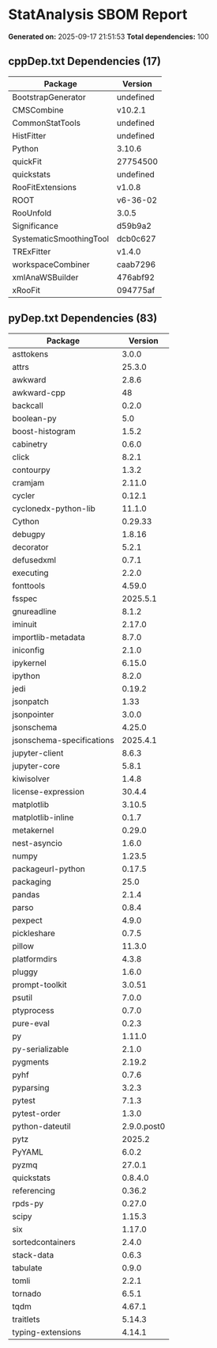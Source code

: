 # StatAnalysis SBOM Report

**Generated on:** 2025-09-17 21:51:53
**Total dependencies:** 100

## cppDep.txt Dependencies (17)

| Package | Version |
|---------|---------|
| BootstrapGenerator | undefined |
| CMSCombine | v10.2.1 |
| CommonStatTools | undefined |
| HistFitter | undefined |
| Python | 3.10.6 |
| quickFit | 27754500 |
| quickstats | undefined |
| RooFitExtensions | v1.0.8 |
| ROOT | v6-36-02 |
| RooUnfold | 3.0.5 |
| Significance | d59b9a2 |
| SystematicSmoothingTool | dcb0c627 |
| TRExFitter | v1.4.0 |
| workspaceCombiner | caab7296 |
| xmlAnaWSBuilder | 476abf92 |
| xRooFit | 094775af |

## pyDep.txt Dependencies (83)

| Package | Version |
|---------|---------|
| asttokens | 3.0.0 |
| attrs | 25.3.0 |
| awkward | 2.8.6 |
| awkward-cpp | 48 |
| backcall | 0.2.0 |
| boolean-py | 5.0 |
| boost-histogram | 1.5.2 |
| cabinetry | 0.6.0 |
| click | 8.2.1 |
| contourpy | 1.3.2 |
| cramjam | 2.11.0 |
| cycler | 0.12.1 |
| cyclonedx-python-lib | 11.1.0 |
| Cython | 0.29.33 |
| debugpy | 1.8.16 |
| decorator | 5.2.1 |
| defusedxml | 0.7.1 |
| executing | 2.2.0 |
| fonttools | 4.59.0 |
| fsspec | 2025.5.1 |
| gnureadline | 8.1.2 |
| iminuit | 2.17.0 |
| importlib-metadata | 8.7.0 |
| iniconfig | 2.1.0 |
| ipykernel | 6.15.0 |
| ipython | 8.2.0 |
| jedi | 0.19.2 |
| jsonpatch | 1.33 |
| jsonpointer | 3.0.0 |
| jsonschema | 4.25.0 |
| jsonschema-specifications | 2025.4.1 |
| jupyter-client | 8.6.3 |
| jupyter-core | 5.8.1 |
| kiwisolver | 1.4.8 |
| license-expression | 30.4.4 |
| matplotlib | 3.10.5 |
| matplotlib-inline | 0.1.7 |
| metakernel | 0.29.0 |
| nest-asyncio | 1.6.0 |
| numpy | 1.23.5 |
| packageurl-python | 0.17.5 |
| packaging | 25.0 |
| pandas | 2.1.4 |
| parso | 0.8.4 |
| pexpect | 4.9.0 |
| pickleshare | 0.7.5 |
| pillow | 11.3.0 |
| platformdirs | 4.3.8 |
| pluggy | 1.6.0 |
| prompt-toolkit | 3.0.51 |
| psutil | 7.0.0 |
| ptyprocess | 0.7.0 |
| pure-eval | 0.2.3 |
| py | 1.11.0 |
| py-serializable | 2.1.0 |
| pygments | 2.19.2 |
| pyhf | 0.7.6 |
| pyparsing | 3.2.3 |
| pytest | 7.1.3 |
| pytest-order | 1.3.0 |
| python-dateutil | 2.9.0.post0 |
| pytz | 2025.2 |
| PyYAML | 6.0.2 |
| pyzmq | 27.0.1 |
| quickstats | 0.8.4.0 |
| referencing | 0.36.2 |
| rpds-py | 0.27.0 |
| scipy | 1.15.3 |
| six | 1.17.0 |
| sortedcontainers | 2.4.0 |
| stack-data | 0.6.3 |
| tabulate | 0.9.0 |
| tomli | 2.2.1 |
| tornado | 6.5.1 |
| tqdm | 4.67.1 |
| traitlets | 5.14.3 |
| typing-extensions | 4.14.1 |